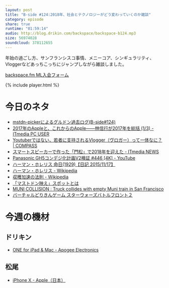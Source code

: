 ```yaml
---
layout: post
title: "B-side #124:2018年、社会とテクノロジーがどう変わっていくのか雑談"
category: episode
share: true
runtime: "01:59:14"
audio: http://blog.drikin.com/backspace/backspace-b124.mp3
size: 56974028
soundcloud: 378112655
---
```


年始の過ごし方、サンフランシスコ事情、メニーコア、シンギュラリティ、Vloggerなどあっちこっちにジャンプしながら雑談しました。

[backspace.fm ML入会フォーム](http://backspace.us11.list-manage.com/subscribe?u=09c933bd3997c1d16dbed156a&id=84b6529b91)

{% include player.html %}

# 今日のネタ

* [mstdn-pickerによるグルドン過去ログ(B-side#124)](https://rbtnn.github.io/mstdn-picker/?instance=mstdn.guru&since_id=99283908231449614&max_id=99284391351910053)
* [2017年のAppleと、これからのApple――林信行が2017年を総括 (1/3) - ITmedia PC USER](http://www.itmedia.co.jp/pcuser/articles/1712/31/news023.html)
* [Youtuberではない、若者に支持されるVlogger（ヴロガー）って一体なに？ | COMPASS](https://compass-media.tokyo/what_is_vlogger/)
* [スマートスピーカーで作った「門松」で2018年を迎えた - ITmedia NEWS](http://www.itmedia.co.jp/news/articles/1801/01/news009.html)
* [Panasonic GH5コンデジ化計画V2検証 #446 [4K] - YouTube](https://www.youtube.com/watch?v=wQtdsUshA_M)
* [ハーマン・ホレリス 命日(1929)【日記 2015/11/17】](https://www.wizforest.com/diary/151117.html;p1)
* [ハーマン・ホレリス - Wikipedia](https://ja.wikipedia.org/wiki/%E3%83%8F%E3%83%BC%E3%83%9E%E3%83%B3%E3%83%BB%E3%83%9B%E3%83%AC%E3%83%AA%E3%82%B9)
* [収穫加速の法則 - Wikipedia](https://ja.wikipedia.org/wiki/%E5%8F%8E%E7%A9%AB%E5%8A%A0%E9%80%9F%E3%81%AE%E6%B3%95%E5%89%87)
* [「マストドン映え」スポットとは](http://www.itmedia.co.jp/news/articles/1712/28/news107.html)
* [MUNI COLLISION : Truck collides with empty Muni train in San Francisco](http://sanfrancisco.cbslocal.com/video/category/spoken-word-kpixtv/3785872-muni-collision-truck-collides-with-empty-muni-train-in-san-francisco/)
* [バーチャルどりきんゲーム スターウォーズバトルフロント２](https://www.youtube.com/watch?v=2SlD87xPzOo&feature=youtu.be)


# 今週の機材

## ドリキン
* [ONE for iPad & Mac - Apogee Electronics](http://amzn.to/2DJVyyj)

## 松尾
* [iPhone X - Apple（日本）](https://www.apple.com/jp/iphone-x/)
